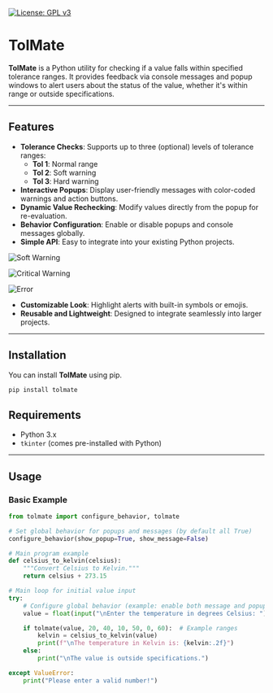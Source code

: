 
[![License: GPL v3](https://img.shields.io/badge/License-GPLv3-blue.svg)](https://www.gnu.org/licenses/gpl-3.0)   

# TolMate

**TolMate** is a Python utility for checking if a value falls within specified tolerance ranges. It provides feedback via console messages and popup windows to alert users about the status of the value, whether it's within range or outside specifications.

---

## Features

- **Tolerance Checks**: Supports up to three (optional) levels of tolerance ranges:
  - **Tol 1**: Normal range
  - **Tol 2**: Soft warning
  - **Tol 3**: Hard warning
- **Interactive Popups**: Display user-friendly messages with color-coded warnings and action buttons.
- **Dynamic Value Rechecking**: Modify values directly from the popup for re-evaluation.
- **Behavior Configuration**: Enable or disable popups and console messages globally.
- **Simple API**: Easy to integrate into your existing Python projects.

![Soft Warning](./Bild2.png "Soft warning")

![Critical Warning](./Bild3.png "Critical Warning")

![Error](./Bild4.png "Error")

- **Customizable Look**: Highlight alerts with built-in symbols or emojis.
- **Reusable and Lightweight**: Designed to integrate seamlessly into larger projects.

---

## Installation

You can install **TolMate** using pip.

```bash
pip install tolmate
```

## Requirements

- Python 3.x
- `tkinter` (comes pre-installed with Python)

---

## Usage

### Basic Example

```python
from tolmate import configure_behavior, tolmate

# Set global behavior for popups and messages (by default all True)
configure_behavior(show_popup=True, show_message=False)

# Main program example
def celsius_to_kelvin(celsius):
    """Convert Celsius to Kelvin."""
    return celsius + 273.15

# Main loop for initial value input
try:
    # Configure global behavior (example: enable both message and popup)
    value = float(input("\nEnter the temperature in degrees Celsius: "))

    if tolmate(value, 20, 40, 10, 50, 0, 60):  # Example ranges
        kelvin = celsius_to_kelvin(value)
        print(f"\nThe temperature in Kelvin is: {kelvin:.2f}")
    else:
        print("\nThe value is outside specifications.")

except ValueError:
    print("Please enter a valid number!")
```